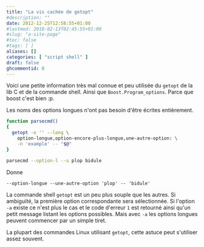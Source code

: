 ```yaml
---
title: "La vis cachée de getopt"
#description: ""
date: 2012-12-25T12:58:55+01:00
#lastmod: 2018-02-13T02:45:55+01:00
#slug: "a-site-page"
#toc: false
#tags: [ ]
aliases: []
categories: [ "script shell" ]
draft: false
ghcommentid: 0
---
```


Voici une petite information très mal connue et peu utilisée du `getopt` de la lib C et de la commande shell. Ainsi que `Boost.Program_options`. Parce que boost c'est bien :p.

Les noms des options longues n'ont pas besoin d'être écrites entièrement.

```sh
function parsecmd()
{
  getopt -o '' --long \
    option-longue,option-encore-plus-longue,une-autre-option: \
    -n 'example' -- "$@"
}

parsecmd --option-l --u plop bidule
```

Donne

```
--option-longue --une-autre-option 'plop' -- 'bidule'
```

La commande shell `getopt` est un peu plus souple que les autres. Si ambiguïté, la première option correspondante sera sélectionnée. Si l'option `-a` existe ce n'est plus le cas et le code d'erreur `1` est retourné ainsi qu'un petit message listant les options possibles. Mais avec `-a` les options longues peuvent commencer par un simple tiret.

La plupart des commandes Linux utilisant `getopt`, cette astuce peut s'utiliser assez souvent.
